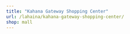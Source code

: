 ```yaml
---
title: "Kahana Gateway Shopping Center"
url: /lahaina/kahana-gateway-shopping-center/
shop: mall
---
```

